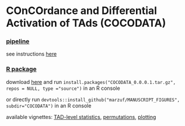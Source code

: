 # COnCOrdance and Differential Activation of TAds (COCODATA)

### [pipeline](code)

see instructions [here](code/README.md)

### [R package](COCODATA)

download [here](COCODATA_0.0.0.1.tar.gz) and run `install.packages("COCODATA_0.0.0.1.tar.gz", repos = NULL, type ="source")` in an R console

or directly run `devtools::install_github("marzuf/MANUSCRIPT_FIGURES", subdir="COCODATA")` in an R console

available vignettes: [TAD-level statistics](https://raw.githack.com/marzuf/MANUSCRIPT_FIGURES/master/COCODATA/doc/tad_level_stats.html), [permutations](https://raw.githack.com/marzuf/MANUSCRIPT_FIGURES/master/COCODATA/doc/permutations.html), [plotting](https://raw.githack.com/marzuf/MANUSCRIPT_FIGURES/master/COCODATA/doc/plotting.html)


